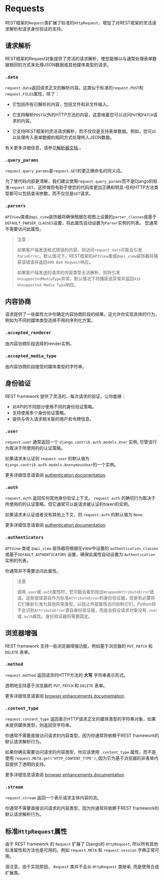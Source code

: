 # Requests

REST框架的`Request`类扩展了标准的`HttpRequest`，增加了对REST框架的灵活请求解析和请求身份验证的支持。

## 请求解析

REST框架的Request对象提供了灵活的请求解析，使您能够以与通常处理表单数据相同的方式来处理JSON数据或其他媒体类型的请求。

### `.data`

`request.data`返回请求正文的解析内容。这类似于标准的`request.POST`和`request.FILES`属性，除了：

- 它包括所有已解析的内容，包括文件和非文件输入。

- 它支持解析`POST`以外的HTTP方法的内容，这意味着您可以访问`PUT`和`PATCH`请求的内容。

- 它支持REST框架的灵活请求解析，而不仅仅是支持表单数据。例如，您可以以处理传入表单数据的相同方式处理传入JSON数据。

有关更多详细信息，请参见[解析器文档](https://www.django-rest-framework.org/api-guide/parsers/).。

### `.query_params` 
`request.query_params`是`request.GET`的更正确命名的同义词。

为了使代码内部更清晰，我们建议使用`request.query_params`而不是Django的标准`request.GET`。这样做将有助于使您的代码库更加正确和明显-任何HTTP方法类型都可以包括查询参数，而不仅仅是`GET`请求。

### `.parsers`

`APIView`类或`@api_view`装饰器将确保根据在视图上设置的`parser_classes`或基于`DEFAULT_PARSER_CLASSES`设置，将此属性自动设置为`Parser`实例的列表。
您通常不需要访问此属性。

>注意：
>
>如果客户端发送格式错误的内容，则访问`request.data`可能会引发`ParseError`。默认情况下，REST框架的`APIView`类或`@api_view`装饰器将捕获该错误并返回`400 Bad Request`响应。
>
>如果客户端发送的请求的内容类型无法解析，则将引发`UnsupportedMediaType`异常，默认情况下将捕获该异常并返回`415 Unsupported Media Type`响应。

## 内容协商

请求提供了一些属性允许你确定内容协商阶段的结果。这允许你实现具体的行为，例如为不同的媒体类型选择不用的序列化方案。

### `.accepted_renderer`

由内容协商阶段选择的render实例。

### `.accepted_media_type`

由内容协商阶段接受的媒体类型的字符串。

## 身份验证

REST framework 提供了灵活的，每次请求的验证，让你能够：

- 对API的不同部分使用不同的身份验证策略。
- 支持使用多个身份验证策略。 
- 提供与传入请求相关联的用户和令牌信息。

### `.user`

`request.user` 通常返回一个 `django.contrib.auth.models.User` 实例, 尽管该行为取决于所使用的的认证策略。

如果请求未认证则 `request.user` 的默认值为 `django.contrib.auth.models.AnonymousUser`的一个实例。

更多详细信息请查阅 [authentication documentation](https://q1mi.github.io/Django-REST-framework-documentation/api-guide/requests_zh/authentication.md).

### `.auth`

`request.auth` 返回任何其他身份验证上下文。 `request.auth` 的确切行为取决于所使用的的认证策略，但它通常可以是请求被认证的token的实例。

如果请求未认证或者没有其他上下文，则 `request.auth` 的默认值为 `None`.

更多详细信息请查阅 [authentication documentation](https://q1mi.github.io/Django-REST-framework-documentation/api-guide/requests_zh/authentication.md).

### `.authenticators`

`APIView` 类或 `@api_view` 装饰器将根据在view中设置的 `authentication_classes` 或基于`DEFAULT_AUTHENTICATORS` 设置，确保此属性自动设置为 `Authentication` 实例的列表。

你通常并不需要访问此属性。

> 注意
>
> 调用`.user`或`.auth`属性时，您可能会看到抛出`WrappedAttributeError`错误。这些错误源自作为标准`AttributeError`的身份验证器，但是有必要将它们重新引发为其他异常类型，以防止外部属性访问抑制它们。Python将不会识别`AttributeError`源自身份验证器，而是会假设请求对象没有`.user`或`.auth`属性。身份验证器将需要固定。

## 浏览器增强

REST framework 支持一些浏览器增强功能，例如基于浏览器的 `PUT`, `PATCH` 和 `DELETE` 表单。

### `.method`

`request.method` 返回请求的HTTP方法的 **大写** 字符串表示形式。

透明地支持基于浏览器的 `PUT`, `PATCH` 和 `DELETE` 表单。

更多详细信息请查阅 [browser enhancements documentation](https://q1mi.github.io/Django-REST-framework-documentation/topics/browser-enhancements/).

### `.content_type`

`request.content_type` 返回表示HTTP请求正文的媒体类型的字符串对象，如果未提供媒体类型，则返回空字符串。

你通常不需要直接访问请求的内容类型，因为你通常将依赖于REST framework的默认请求解析行为。

如果你确实需要访问请求的内容类型，你应该使用 `.content_type` 属性，而不是使用 `request.META.get('HTTP_CONTENT_TYPE')`, 因为它为基于浏览器的非表单内容提供了透明的支持。

更多详细信息请查阅 [browser enhancements documentation](https://q1mi.github.io/Django-REST-framework-documentation/topics/browser-enhancements/).

### `.stream`

`request.stream` 返回一个表示请求主体内容的流。

你通常不需要直接访问请求的内容类型，因为你通常将依赖于REST framework的默认请求解析行为。

## 标准`HttpRequest`属性

由于 REST framework 的 `Request` 扩展了 Django的 `HttpRequest`, 所以所有其他标准属性和方法也是可用的。例如 `request.META` 和 `request.session` 字典正常可用。

请注意，由于实现原因， `Request` 类并不会从 `HttpRequest` 类继承, 而是使用合成扩展类。
